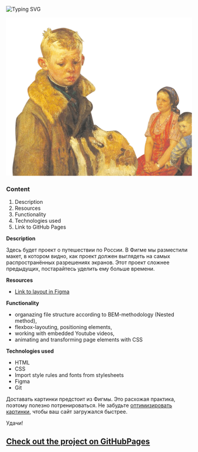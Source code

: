 ![Typing SVG](https://readme-typing-svg.demolab.com?font=Fira+Code&duration=3000&pause=50&color=2B00F7&height=60&lines=%22Traveling+in+Russia!%22;One+page+adaptive+project;By+Vladimir+Fedorchuk)

<p align="center"><img src="https://github.com/FreddyMutant/how-to-learn/blob/main/images/header-image.png?raw=true" width=600px hight=600px>
</p>

### **Сontent**
1. Description
2. Resources
3. Functionality
4. Technologies used
5. Link to GitHub Pages

**Description**

Здесь будет проект о путешествии по России.
В Фигме мы разместили макет, в котором видно, как проект должен выглядеть на самых распространённых разрешениях экранов.
Этот проект сложнее предыдущих, постарайтесь уделить ему больше времени.

**Resources**

* [Link to layout in Figma](https://www.figma.com/file/5S2WSbEFL6awjVWJ0NWL8Q/Sprint-3_-Russia-_-desktop-mobile?node-id=28503%3A0)

**Functionality**

- organazing file structure according to BEM-methodology (Nested method),
- flexbox-layouting, positioning elements,
- working with embedded Youtube videos,
- animating and transforming page elements with CSS

**Technologies used**

- HTML
- CSS
- Import style rules and fonts from stylesheets
- Figma
- Git

Доставать картинки предстоит из Фигмы. Это расхожая практика, поэтому полезно потренироваться.
Не забудьте [оптимизировать картинки](https://tinypng.com/), чтобы ваш сайт загружался быстрее.

Удачи!

## [Check out the project on GitHubPages](https://freddymutant.github.io/how-to-learn/)
